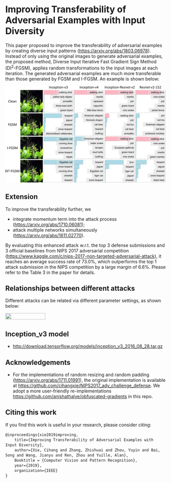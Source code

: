 # Improving Transferability of Adversarial Examples with Input Diversity

This paper proposed to improve the transferability of adversarial examples by creating diverse input patterns (https://arxiv.org/abs/1803.06978). Instead of only using the original images to generate adversarial examples, the proposed method, Diverse Input Iterative Fast Gradient Sign
Method (DI<sup>2</sup>-FGSM), applies random transformations to the input images at each iteration. The generated adversarial examples are much more transferable than those generated by FGSM and I-FGSM. An example is shown below:

![demo](demo.png)


## Extension
To improve the transferability further, we
- integrate momentum term into the attack process (https://arxiv.org/abs/1710.06081); 
- attack multiple networks simultaneously (https://arxiv.org/abs/1611.02770).

By evaluating this enhanced attack w.r.t. the top 3 defense submissions and 3 official baselines from NIPS 2017 adversarial competition (https://www.kaggle.com/c/nips-2017-non-targeted-adversarial-attack), it reaches an average success rate of 73.0%, which outperforms the top 1 attack submission in the NIPS competition by a large margin of 6.6%. Please refer to the Table 3 in the paper for details. 


## Relationships between different attacks

Different attacks can be related via different parameter settings, as shown below:

<img src="https://github.com/cihangxie/DI-2-FGSM/blob/master/relationship.png" width="50%" height="50%">

## Inception_v3 model

- http://download.tensorflow.org/models/inception_v3_2016_08_28.tar.gz

## Acknowledgements
- For the implementations of random resizing and random padding (https://arxiv.org/abs/1711.01991), the original implementation is available at https://github.com/cihangxie/NIPS2017_adv_challenge_defense. We adopt a more user-friendly re-implementations https://github.com/anishathalye/obfuscated-gradients in this repo.
## Citing this work

If you find this work is useful in your research, please consider citing:

    @inproceedings{xie2019improving,
        title={Improving Transferability of Adversarial Examples with Input Diversity},
        author={Xie, Cihang and Zhang, Zhishuai and Zhou, Yuyin and Bai, Song and Wang, Jianyu and Ren, Zhou and Yuille, Alan},
        Booktitle = {Computer Vision and Pattern Recognition},
        year={2019},
        organization={IEEE}
    }
